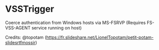 # VSSTrigger

Coerce authentication from Windows hosts via MS-FSRVP (Requires FS-VSS-AGENT service running on host)

Credits: @topotam (https://fr.slideshare.net/LionelTopotam/petit-potam-slidesrtfmossir) 
